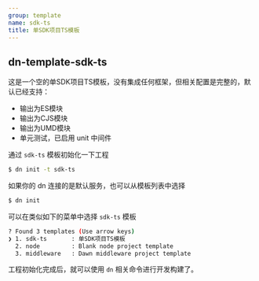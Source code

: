 ```yaml
---
group: template
name: sdk-ts
title: 单SDK项目TS模板
---
```


## dn-template-sdk-ts

这是一个空的单SDK项目TS模板，没有集成任何框架，但相关配置是完整的，默认已经支持：

- 输出为ES模块
- 输出为CJS模块
- 输出为UMD模块
- 单元测试，已启用 unit 中间件

通过 `sdk-ts` 模板初始化一下工程

```sh
$ dn init -t sdk-ts
```

如果你的 dn 连接的是默认服务，也可以从模板列表中选择

```sh
$ dn init
```

可以在类似如下的菜单中选择 `sdk-ts` 模板
```sh
? Found 3 templates (Use arrow keys)
❯ 1. sdk-ts       : 单SDK项目TS模板
  2. node         : Blank node project template
  3. middleware   : Dawn middleware project template
```

工程初始化完成后，就可以使用 `dn` 相关命令进行开发构建了。
